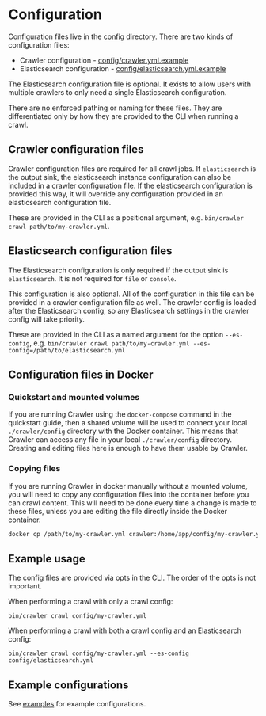 # Configuration

Configuration files live in the [config](../config) directory.
There are two kinds of configuration files:

- Crawler configuration - [config/crawler.yml.example](../config/crawler.yml.example)
- Elasticsearch configuration - [config/elasticsearch.yml.example](../config/elasticsearch.yml.example)

The Elasticsearch configuration file is optional.
It exists to allow users with multiple crawlers to only need a single Elasticsearch configuration.

There are no enforced pathing or naming for these files.
They are differentiated only by how they are provided to the CLI when running a crawl.

## Crawler configuration files

Crawler configuration files are required for all crawl jobs.
If `elasticsearch` is the output sink, the elasticsearch instance configuration can also be included in a crawler configuration file.
If the elasticsearch configuration is provided this way, it will override any configuration provided in an elasticsearch configuration file.

These are provided in the CLI as a positional argument, e.g. `bin/crawler crawl path/to/my-crawler.yml`.

## Elasticsearch configuration files

The Elasticsearch configuration is only required if the output sink is `elasticsearch`.
It is not required for `file` or `console`.

This configuration is also optional.
All of the configuration in this file can be provided in a crawler configuration file as well.
The crawler config is loaded after the Elasticsearch config, so any Elasticsearch settings in the crawler config will take priority.

These are provided in the CLI as a named argument for the option `--es-config`, e.g. `bin/crawler crawl path/to/my-crawler.yml --es-config=/path/to/elasticsearch.yml`

## Configuration files in Docker

### Quickstart and mounted volumes

If you are running Crawler using the `docker-compose` command in the quickstart guide, then a shared volume will be used to connect your local `./crawler/config` directory with the Docker container.
This means that Crawler can access any file in your local `./crawler/config` directory.
Creating and editing files here is enough to have them usable by Crawler.

### Copying files

If you are running Crawler in docker manually without a mounted volume, you will need to copy any configuration files into the container before you can crawl content.
This will need to be done every time a change is made to these files, unless you are editing the file directly inside the Docker container.

```bash
docker cp /path/to/my-crawler.yml crawler:/home/app/config/my-crawler.yml
```

## Example usage

The config files are provided via opts in the CLI.
The order of the opts is not important.

When performing a crawl with only a crawl config:

```shell
bin/crawler crawl config/my-crawler.yml
```

When performing a crawl with both a crawl config and an Elasticsearch config:

```shell
bin/crawler crawl config/my-crawler.yml --es-config config/elasticsearch.yml
```

## Example configurations

See [examples](../config/examples) for example configurations.
